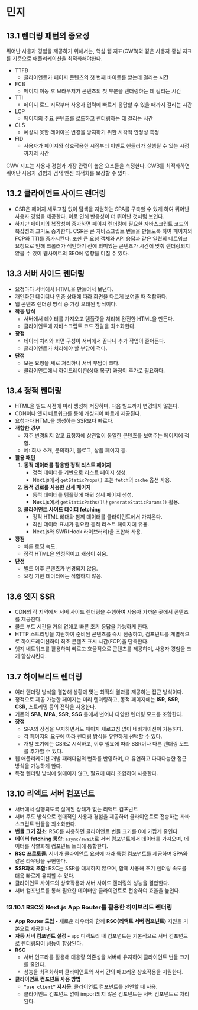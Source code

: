 # 민지

## 13.1 렌더링 패턴의 중요성

뛰어난 사용자 경험을 제공하기 위해서는, 핵심 웹 지표(CWB)와 같은 사용자 중심 지표를 기준으로 애플리케이션을 최적화해야한다.

- TTFB
    - 클라이언트가 페이지 콘텐츠의 첫 번째 바이트를 받는데 걸리는 시간
- FCB
    - 페이지 이동 후 브라우저가 콘텐츠의 첫 부분을 렌더링하는 데 걸리는 시간
- TTI
    - 페이지 로드 시작부터 사용자 입력에 빠르게 응답할 수 있을 때까지 걸리는 시간
- LCP
    - 페이지의 주요 콘텐츠를 로드하고 렌더링하는 데 걸리는 시간
- CLS
    - 예상치 못한 레이아웃 변경을 방지하기 위한 시각적 안정성 측정
- FID
    - 사용자가 페이지와 상호작용한 시점부터 이벤트 핸들러가 실행될 수 있는 시점까지의 시간

CWV 지표는 사용자 경험과 가장 관련이 높은 요소들을 측정한다. CWB를 최적화하면 뛰어난 사용자 경험과 검색 엔진 최적화를 보장할 수 있다.

## 13.2 클라이언트 사이드 렌더링

- CSR은 페이지 새로고침 없이 탐색을 지원하는 SPA를 구축할 수 있게 하여 뛰어난 사용자 경험을 제공한다. 이로 인해 반응성이 더 뛰어난 것처럼 보인다.
- 하지만 페이지의 복잡성이 증가하면 페이지 렌더링에 필요한 자바스크립트 코드의 복잡성과 크기도 증가한다. CSR은 큰 자바스크립트 번들을 만들도록 하여 페이지의 FCP와 TTI를 증가시킨다. 또한 큰 요청 객체와 API 응답과 같은 일련의 네트워크 요청으로 인해 크롤러가 색인하기 전에 의미있는 콘텐츠가 시간에 맞춰 렌더링되지 않을 수 있어 웹사이트의 SEO에 영향을 미칠 수 있다.

## 13.3 서버 사이드 렌더링

- 요청마다 서버에서 HTML을 만들어서 보낸다.
- 개인화된 데이터나 인증 상태에 따라 화면을 다르게 보여줄 때 적합하다.
- 웹 콘텐츠 렌더링 방식 중 가장 오래된 방식이다.
- **작동 방식**
    - 서버에서 데이터를 가져오고 템플릿을 처리해 완전한 HTML을 만든다.
    - 클라이언트에 자바스크립트 코드 전달을 최소화한다.
- **장점**
    - 데이터 처리와 화면 구성이 서버에서 끝나니 추가 작업이 줄어든다.
    - 클라이언트가 처리해야 할 부담이 적다.
- **단점**
    - 모든 요청을 새로 처리하니 서버 부담이 크다.
    - 클라이언트에서 하이드레이션(상태 복구) 과정이 추가로 필요하다.

## 13.4 정적 렌더링

- HTML을 빌드 시점에 미리 생성해 저장하며, 다음 빌드까지 변경되지 않는다.
- CDN이나 엣지 네트워크를 통해 캐싱되어 빠르게 제공된다.
- 요청마다 HTML을 생성하는 SSR보다 빠르다.
- **적합한 경우**
    - 자주 변경되지 않고 요청자에 상관없이 동일한 콘텐츠를 보여주는 페이지에 적합.
    - 예: 회사 소개, 문의하기, 블로그, 상품 페이지 등.
- **활용 패턴**
    1. **동적 데이터를 활용한 정적 리스트 페이지**
        - 정적 데이터를 기반으로 리스트 페이지 생성.
        - Next.js에서 `getStaticProps()` 또는 `fetch`의 `cache` 옵션 사용.
    2. **동적 경로를 사용한 상세 페이지**
        - 동적 데이터를 템플릿에 채워 상세 페이지 생성.
        - Next.js에서 `getStaticPaths()`나 `generateStaticParams()` 활용.
    3. **클라이언트 사이드 데이터 fetching**
        - 정적 HTML 뼈대와 함께 데이터를 클라이언트에서 가져온다.
        - 최신 데이터 표시가 필요한 동적 리스트 페이지에 유용.
        - Next.js와 SWR(Hook 라이브러리)을 조합해 사용.
- **장점**
    - 빠른 로딩 속도.
    - 정적 HTML은 안정적이고 캐싱이 쉬움.
- **단점**
    - 빌드 이후 콘텐츠가 변경되지 않음.
    - 요청 기반 데이터에는 적합하지 않음.

## 13.6 엣지 SSR

- CDN의 각 지역에서 서버 사이드 렌더링을 수행하여 사용자 가까운 곳에서 콘텐츠를 제공한다.
- 콜드 부트 시간을 거의 없애고 빠른 초기 응답을 가능하게 한다.
- HTTP 스트리밍을 지원하여 준비된 콘텐츠를 즉시 전송하고, 컴포넌트를 개별적으로 하이드레이션하여 최초 콘텐츠 표시 시간(FCP)을 단축한다.
- 엣지 네트워크를 활용하여 빠르고 효율적으로 콘텐츠를 제공하며, 사용자 경험을 크게 향상시킨다.

## 13.7 하이브리드 렌더링

- 여러 렌더링 방식을 결합해 상황에 맞는 최적의 결과를 제공하는 접근 방식이다.
- 정적으로 제공 가능한 페이지는 미리 렌더링하고, 동적 페이지에는 **ISR**, **SSR**, **CSR**, 스트리밍 등의 전략을 사용한다.
- 기존의 **SPA**, **MPA**, **SSR**, **SSG** 틀에서 벗어나 다양한 렌더링 모드를 조합한다.
- **장점**
    - SPA의 장점을 유지하면서도 페이지 새로고침 없이 네비게이션이 가능하다.
    - 각 페이지의 요구에 따라 렌더링 방식을 유연하게 선택할 수 있다.
    - 개발 초기에는 CSR로 시작하고, 이후 필요에 따라 SSR이나 다른 렌더링 모드를 추가할 수 있다.
- 웹 애플리케이션 개발 패러다임의 변화를 반영하며, 더 유연하고 다재다능한 접근 방식을 가능하게 한다.
- 특정 렌더링 방식에 얽매이지 않고, 필요에 따라 조합하여 사용한다.

## 13.10 리액트 서버 컴포넌트

- 서버에서 실행되도록 설계된 상태가 없는 리액트 컴포넌트
- 서버 주도 방식으로 현대적인 사용자 경험을 제공하며 클라이언트로 전송하는 자바스크립트 번들을 최소화한다.
- **번들 크기 감소**: RSC를 사용하면 클라이언트 번들 크기를 0에 가깝게 줄인다.
- **데이터 fetching 통합**: `async/await`로 서버 컴포넌트에서 데이터를 가져오며, 데이터를 직렬화해 컴포넌트 트리에 통합한다.
- **RSC 프로토콜**: 서버가 클라이언트 요청에 따라 특정 컴포넌트를 제공하며 SPA와 같은 라우팅을 구현한다.
- **SSR과의 조합**: RSC는 SSR을 대체하지 않으며, 함께 사용해 초기 렌더링 속도를 더욱 빠르게 유지할 수 있다.
- 클라이언트 사이드의 상호작용과 서버 사이드 렌더링의 성능을 결합한다.
- 서버 컴포넌트를 통해 필요한 데이터만 클라이언트로 전송하여 효율을 높인다.

### 13.10.1 RSC와 Next.js App Router를 활용한 하이브리드 렌더링

- **App Router 도입 -** 새로운 라우터와 함께 **RSC(리액트 서버 컴포넌트)** 지원을 기본으로 제공한다.
- **자동 서버 컴포넌트 설정 -** `app` 디렉토리 내 컴포넌트는 기본적으로 서버 컴포넌트로 렌더링되어 성능이 향상된다.
- **RSC**
    - 서버 인프라를 활용해 대용량 의존성을 서버에 유지하여 클라이언트 번들 크기를 줄인다.
    - 성능을 최적화하며 클라이언트와 서버 간의 매끄러운 상호작용을 지원한다.
- **클라이언트 컴포넌트 사용 방법**
    - **`"use client"` 지시문**: 클라이언트 컴포넌트를 선언할 때 사용.
    - 클라이언트 컴포넌트 없이 import되지 않은 컴포넌트는 서버 컴포넌트로 처리된다.
